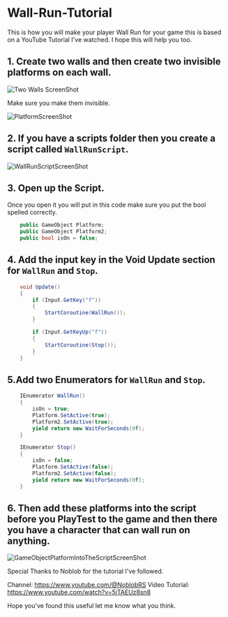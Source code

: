 # Wall-Run-Tutorial
 
This is how you will make your player Wall Run for your game this is based on a YouTube Tutorial I've watched.
I hope this will help you too.

## 1. Create two walls and then create two invisible platforms on each wall.
![Two Walls ScreenShot](https://github.com/LSBUGPG/Vision/assets/17784224/258f7007-9407-4dea-9a07-d6cf654882d1)

Make sure you make them invisible.

![PlatformScreenShot](https://github.com/LSBUGPG/Vision/assets/17784224/7d48c85a-0cc0-4fce-a5df-b605b5d5bc1a)

## 2. If you have a scripts folder then you create a script called `WallRunScript`.
![WallRunScriptScreenShot](https://github.com/LSBUGPG/Vision/assets/17784224/1f916629-cfaf-421f-b215-96cb1bb0482c)

## 3. Open up the Script.
Once you open it you will put in this code make sure you put the bool spelled correctly.
```.cs
    public GameObject Platform;
    public GameObject Platform2;
    public bool isOn = false;
```

## 4. Add the input key in the Void Update section for `WallRun` and `Stop`.
```.cs
    void Update()
    {
        if (Input.GetKey("f"))
        {
            StartCoroutine(WallRun());
        }

        if (Input.GetKeyUp("f"))
        {
            StartCoroutine(Stop());
        }
    }
```

## 5.Add two Enumerators for `WallRun` and `Stop`.
```.cs
    IEnumerator WallRun()
    {
        isOn = true;
        Platform.SetActive(true);
        Platform2.SetActive(true);
        yield return new WaitForSeconds(0f);
    }

    IEnumerator Stop()
    {
        isOn = false;
        Platform.SetActive(false);
        Platform2.SetActive(false);
        yield return new WaitForSeconds(0f);
    }
```

## 6. Then add these platforms into the script before you PlayTest to the game and then there you have a character that can wall run on anything.

![GameObjectPlatformIntoTheScriptScreenShot](https://github.com/LSBUGPG/Vision/assets/17784224/c35ad21e-fef5-4f40-8ce7-63e7291fb3cb)

Special Thanks to Noblob for the tutorial I've followed.

Channel: https://www.youtube.com/@NoblobRS
Video Tutorial: https://www.youtube.com/watch?v=5jTAEUz8sn8

Hope you've found this useful let me know what you think.
